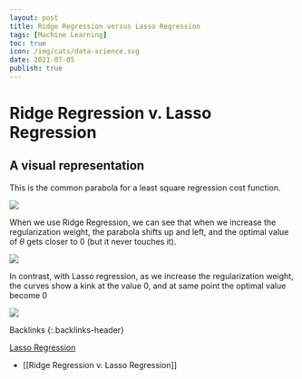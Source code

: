 ```yaml
---
layout: post
title: Ridge Regression versus Lasso Regression
tags: [Machine Learning]
toc: true
icon: /img/cats/data-science.svg
date: 2021-07-05
publish: true
---
```


# Ridge Regression v. Lasso Regression
## A visual representation

This is the common parabola for a least square regression cost function.

![](/img/post/ridge-regression-v-lasso-regression/statquest-ridge-v-lasso-1.png )

When we use Ridge Regression, we can see that when we increase the regularization weight, the parabola shifts up and left, and the optimal value of $\theta$  gets closer to 0 (but it never touches it).

![](/img/post/ridge-regression-v-lasso-regression/statquest-ridge-v-lasso-2.png )

In contrast, with Lasso regression, as we increase the regularization weight, the curves show a kink at the value 0, and at same point the optimal value become 0

![](/img/post/ridge-regression-v-lasso-regression/statquest-ridge-v-lasso-3.png )

 Backlinks {:.backlinks-header}

 [Lasso Regression](/lasso-regression)

- [[Ridge Regression v. Lasso Regression]]

